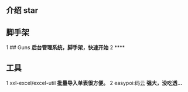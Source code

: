 ## 介绍 star

## 脚手架

1 ## Guns
**后台管理系统，脚手架，快速开始**
2 ****

## 工具
1 xxl-excel/excel-util
**批量导入单表很方便。**
2 easypoi:码云
**强大，没吃透...**


